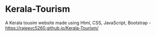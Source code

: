 # Kerala-Tourism
A Kerala tousim website made using Html, CSS, JavaScript, Bootstrap
-https://rajeevc5260.github.io/Kerala-Tourism/
